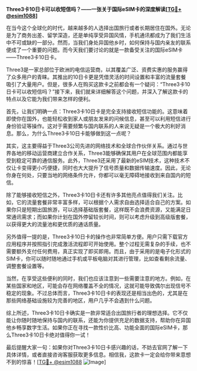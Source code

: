 **Three3卡10日卡可以收短信吗？——一张关于国际eSIM卡的深度解读[[TG💪+ @esim1088](https://t.me/s/esim1088)]**

在当今这个全球化的时代，越来越多的人选择出国旅行或者长期居住在国外。无论是为了商务出差、留学深造，还是单纯享受异国风情，手机通讯都成为了我们生活中不可或缺的一部分。然而，当我们身处异国他乡时，如何保持与国内亲友的联系便成了一个重要的问题。而今天我们要讨论的就是一款备受关注的国际eSIM卡——Three3卡10日卡。

Three3是一家总部位于欧洲的电信运营商，以其覆盖广泛、资费实惠的服务赢得了众多用户的青睐。其推出的10日卡更是凭借灵活的时间设置和丰富的流量套餐吸引了大量用户。但是，很多人在购买这款卡之前都会有一个疑问：“Three3卡10日卡可以收短信吗？”接下来，我们就来详细解答这个问题，并深入了解这款卡的特点以及它能为我们带来怎样的便利。

首先，让我们明确一点：Three3卡10日卡是完全支持接收短信功能的。这意味着即使你在国外，也能轻松收到家人或朋友发来的问候信息，甚至可以利用短信进行身份验证等操作。这对于需要频繁与国内联系的人来说无疑是一个极大的利好消息。那么，为什么Three3卡10日卡能够做到这一点呢？

其实，这主要得益于Three3公司先进的网络技术和全球合作伙伴关系。通过与世界各地的移动运营商建立合作关系，Three3能够确保其用户在全球范围内都能享受到稳定可靠的通信服务。此外，Three3还采用了最新的eSIM技术，这种技术不仅让卡变得更小巧便捷，同时也大大提升了信号质量和数据传输速度。因此，无论你身在何处，只要当地的网络条件允许，你都可以毫无障碍地接收到来自国内的短信。

除了能够接收短信之外，Three3卡10日卡还有许多其他亮点值得我们关注。比如，它的流量套餐非常丰富多样，可以根据个人需求自由选择适合自己的方案。如果你只是短期出国旅游，可以选择基础版套餐，这样既不会浪费资源，又能满足日常通讯需求；而如果你计划在国外停留较长时间，则可以考虑升级到高级版套餐，以获得更大的流量池和更优质的通话质量。

另外值得一提的是，Three3卡10日卡的操作也非常简单方便。用户只需下载官方应用程序并按照指引完成激活流程即可开始使用。整个过程无需复杂的手续，也不需要额外支付任何费用，真正实现了即买即用。而且，由于采用的是电子化形式的SIM卡，你可以随时随地通过手机或平板电脑对其进行管理，比如查看剩余流量、调整套餐设置等。

当然，在享受这些便利的同时，我们也应该注意到一些需要注意的地方。例如，在某些国家和地区，可能会存在网络覆盖不全的情况，这就可能导致偶尔出现信号不稳定的现象。不过总体而言，Three3卡10日卡的表现还是相当出色的，尤其是在那些网络基础设施较为完善的地区，用户几乎不会遇到什么问题。

综上所述，Three3卡10日卡确实是一款非常适合出国旅行者的理想选择。它不仅能让你随时随地保持与国内的联系，还能为你提供充足的数据支持，帮助你在异国他乡畅享数字生活。如果你正在寻找一款性价比高、功能全面的国际eSIM卡，那么Three3卡10日卡绝对值得你一试！

最后提醒大家一句：如果你对Three3卡10日卡感兴趣的话，不妨去官网了解一下具体详情，或者直接咨询客服获取更多信息。相信我，这款卡一定会给你带来意想不到的惊喜！[[TG💪+ @esim1088](https://t.me/s/esim1088) ![Image](https://i.postimg.cc/4NQfJmqS/Snipaste-2025-05-13-00-14-12.png)]